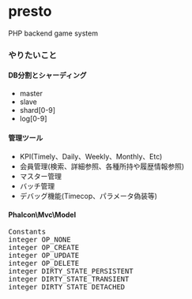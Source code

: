 # presto
PHP backend game system

### やりたいこと
#### DB分割とシャーディング
- master
- slave
- shard[0-9]
- log[0-9]

#### 管理ツール
- KPI(Timely、Daily、Weekly、Monthly、Etc)
- 会員管理(検索、詳細参照、各種所持や履歴情報参照)
- マスター管理
- バッチ管理
- デバッグ機能(Timecop、パラメータ偽装等)




#### Phalcon\Mvc\Model
<pre>
Constants
integer OP_NONE
integer OP_CREATE
integer OP_UPDATE
integer OP_DELETE
integer DIRTY_STATE_PERSISTENT
integer DIRTY_STATE_TRANSIENT
integer DIRTY_STATE_DETACHED
</pre>
